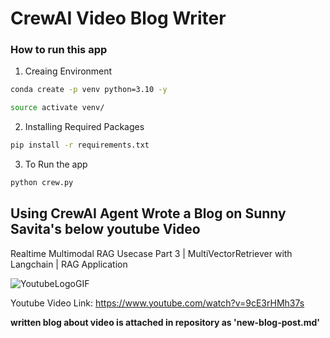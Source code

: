 # CrewAI Video Blog Writer

### How to run this app

1. Creaing Environment
```bash
conda create -p venv python=3.10 -y

source activate venv/
```

2. Installing Required Packages
```bash
pip install -r requirements.txt

```
3. To Run the app
```bash
python crew.py

```

## Using CrewAI Agent Wrote a Blog on Sunny Savita's below youtube Video

Realtime Multimodal RAG Usecase Part 3 | MultiVectorRetriever with Langchain | RAG Application

![YoutubeLogoGIF](https://github.com/Manirathinam21/CrewAI-Video_Blog_writter/assets/59825357/c1d0db79-3c54-4848-ba15-c4f6d3a8517b)


Youtube Video Link: https://www.youtube.com/watch?v=9cE3rHMh37s

**written blog about video is attached in repository as 'new-blog-post.md'**

